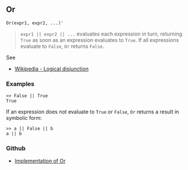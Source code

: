 ## Or

```
Or(expr1, expr2, ...)'
```

> `expr1 || expr2 || ...` evaluates each expression in turn, returning `True` as soon as an expression evaluates to `True`. If all expressions evaluate to `False`, `Or` returns `False`.

See
* [Wikipedia - Logical disjunction](https://en.wikipedia.org/wiki/Logical_disjunction)

### Examples

```
>> False || True
True
``` 

If an expression does not evaluate to `True` or `False`, `Or` returns a result in symbolic form:
``` 
>> a || False || b
a || b
```

### Github

* [Implementation of Or](https://github.com/axkr/symja_android_library/blob/master/symja_android_library/matheclipse-core/src/main/java/org/matheclipse/core/builtin/BooleanFunctions.java#L3399) 
